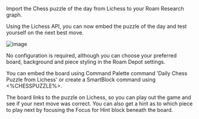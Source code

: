 Import the Chess puzzle of the day from Lichess to your Roam Research graph.

Using the Lichess API, you can now embed the puzzle of the day and test yourself on the next best move.

![image](https://github.com/mlava/roam-lichess/assets/6857790/f95edbc9-e893-4ce4-bf97-6f3efe51e1ef)

No configuration is required, although you can choose your preferred board, background and piece styling in the Roam Depot settings.

You can embed the board using Command Palette command 'Daily Chess Puzzle from Lichess' or create a SmartBlock command using <%CHESSPUZZLE%>.

The board links to the puzzle on Lichess, so you can play out the game and see if your next move was correct.
You can also get a hint as to which piece to play next by focusing the Focus for Hint block beneath the board.
